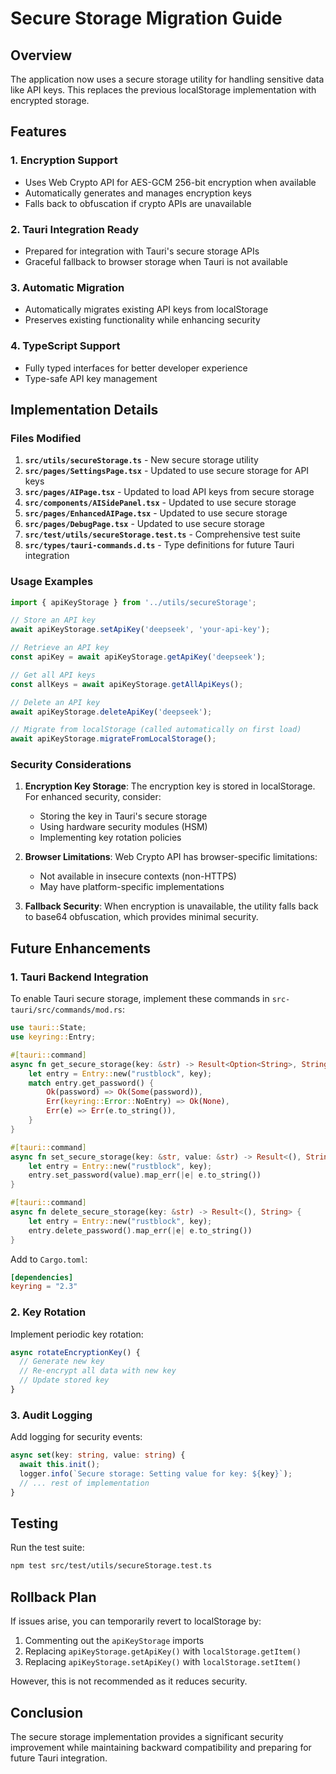 # Secure Storage Migration Guide

## Overview

The application now uses a secure storage utility for handling sensitive data like API keys. This replaces the previous localStorage implementation with encrypted storage.

## Features

### 1. **Encryption Support**
- Uses Web Crypto API for AES-GCM 256-bit encryption when available
- Automatically generates and manages encryption keys
- Falls back to obfuscation if crypto APIs are unavailable

### 2. **Tauri Integration Ready**
- Prepared for integration with Tauri's secure storage APIs
- Graceful fallback to browser storage when Tauri is not available

### 3. **Automatic Migration**
- Automatically migrates existing API keys from localStorage
- Preserves existing functionality while enhancing security

### 4. **TypeScript Support**
- Fully typed interfaces for better developer experience
- Type-safe API key management

## Implementation Details

### Files Modified

1. **`src/utils/secureStorage.ts`** - New secure storage utility
2. **`src/pages/SettingsPage.tsx`** - Updated to use secure storage for API keys
3. **`src/pages/AIPage.tsx`** - Updated to load API keys from secure storage
4. **`src/components/AISidePanel.tsx`** - Updated to use secure storage
5. **`src/pages/EnhancedAIPage.tsx`** - Updated to use secure storage
6. **`src/pages/DebugPage.tsx`** - Updated to use secure storage
7. **`src/test/utils/secureStorage.test.ts`** - Comprehensive test suite
8. **`src/types/tauri-commands.d.ts`** - Type definitions for future Tauri integration

### Usage Examples

```typescript
import { apiKeyStorage } from '../utils/secureStorage';

// Store an API key
await apiKeyStorage.setApiKey('deepseek', 'your-api-key');

// Retrieve an API key
const apiKey = await apiKeyStorage.getApiKey('deepseek');

// Get all API keys
const allKeys = await apiKeyStorage.getAllApiKeys();

// Delete an API key
await apiKeyStorage.deleteApiKey('deepseek');

// Migrate from localStorage (called automatically on first load)
await apiKeyStorage.migrateFromLocalStorage();
```

### Security Considerations

1. **Encryption Key Storage**: The encryption key is stored in localStorage. For enhanced security, consider:
   - Storing the key in Tauri's secure storage
   - Using hardware security modules (HSM)
   - Implementing key rotation policies

2. **Browser Limitations**: Web Crypto API has browser-specific limitations:
   - Not available in insecure contexts (non-HTTPS)
   - May have platform-specific implementations

3. **Fallback Security**: When encryption is unavailable, the utility falls back to base64 obfuscation, which provides minimal security.

## Future Enhancements

### 1. **Tauri Backend Integration**

To enable Tauri secure storage, implement these commands in `src-tauri/src/commands/mod.rs`:

```rust
use tauri::State;
use keyring::Entry;

#[tauri::command]
async fn get_secure_storage(key: &str) -> Result<Option<String>, String> {
    let entry = Entry::new("rustblock", key);
    match entry.get_password() {
        Ok(password) => Ok(Some(password)),
        Err(keyring::Error::NoEntry) => Ok(None),
        Err(e) => Err(e.to_string()),
    }
}

#[tauri::command]
async fn set_secure_storage(key: &str, value: &str) -> Result<(), String> {
    let entry = Entry::new("rustblock", key);
    entry.set_password(value).map_err(|e| e.to_string())
}

#[tauri::command]
async fn delete_secure_storage(key: &str) -> Result<(), String> {
    let entry = Entry::new("rustblock", key);
    entry.delete_password().map_err(|e| e.to_string())
}
```

Add to `Cargo.toml`:
```toml
[dependencies]
keyring = "2.3"
```

### 2. **Key Rotation**

Implement periodic key rotation:

```typescript
async rotateEncryptionKey() {
  // Generate new key
  // Re-encrypt all data with new key
  // Update stored key
}
```

### 3. **Audit Logging**

Add logging for security events:

```typescript
async set(key: string, value: string) {
  await this.init();
  logger.info(`Secure storage: Setting value for key: ${key}`);
  // ... rest of implementation
}
```

## Testing

Run the test suite:

```bash
npm test src/test/utils/secureStorage.test.ts
```

## Rollback Plan

If issues arise, you can temporarily revert to localStorage by:

1. Commenting out the `apiKeyStorage` imports
2. Replacing `apiKeyStorage.getApiKey()` with `localStorage.getItem()`
3. Replacing `apiKeyStorage.setApiKey()` with `localStorage.setItem()`

However, this is not recommended as it reduces security.

## Conclusion

The secure storage implementation provides a significant security improvement while maintaining backward compatibility and preparing for future Tauri integration.